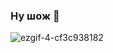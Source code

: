 ### Ну шож 👋

![ezgif-4-cf3c938182](https://user-images.githubusercontent.com/58411554/187963070-688cf3cf-61d9-4248-8358-d1c6676123d2.gif)

<!--
**VitaliyMubarakov/VitaliyMubarakov** is a ✨ _special_ ✨ repository because its `README.md` (this file) appears on your GitHub profile.

Here are some ideas to get you started:

- 🔭 I’m currently working on ...
- 🌱 I’m currently learning ...
- 👯 I’m looking to collaborate on ...
- 🤔 I’m looking for help with ...
- 💬 Ask me about ...
- 📫 How to reach me: ...
- 😄 Pronouns: ...
- ⚡ Fun fact: ...
-->

